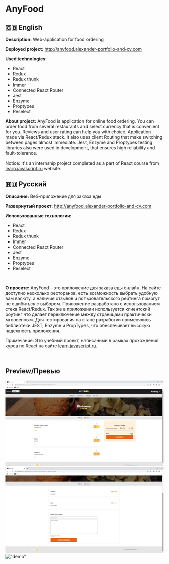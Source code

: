 # AnyFood
## :uk: English
__Description:__ Web-application for food ordering

__Deployed project:__ http://anyfood.alexander-portfolio-and-cv.com

__Used technologies:__

- React
- Redux
- Redux thunk
- Immer
- Connected React Router
- Jest
- Enzyme
- Proptypes
- Reselect

__About project:__ AnyFood is application for online food ordering. You can order food from several restaurants and select currency that is convenient for you. Reviews and user rating can help you with choice. Application made via React/Redux stack. It also uses client Routing that make switching between pages almost immediate. Jest, Enzyme and Proptypes testing libraries also were used in development, that ensures high reliability and fault-tolerance.

Notice: It's an internship project completed as a part of React course from [learn.javascript.ru](learn.javascript.ru) website.

## :ru: Русский
__Описание:__ Веб-приложение для заказа еды

__Развернутый проект:__ http://anyfood.alexander-portfolio-and-cv.com

__Использованные технологии:__

- React
- Redux
- Redux thunk
- Immer
- Connected React Router
- Jest
- Enzyme
- Proptypes
- Reselect

<br>

__О проекте:__ AnyFood - это приложение для заказа еды онлайн. На сайте доступно несколько ресторанов, есть возможность выбрать удобную вам валюту, а наличие отзывов и пользовательского рейтинга помогут не ошибиться с выбором. Приложение разработано с использованием стека React/Redux. Так же в приложении используется клиентский роутинг что делает переключение между страницами практически мгновенным. Для тестирования на этапе разработки применялись библиотеки JEST, Enzyme и PropTypes, что обеспечивает высокую надежность приложения.

Примечание: Это учебный проект, написанный в рамках прохождения курса по React на сайте [learn.javascript.ru](learn.javascript.ru).

<br>

## Preview/Превью
!["homepage/restaurant"](preview/restaurant.png)
!["reviews"](preview/reviews.png)
!["demo"](preview/demo.gif)